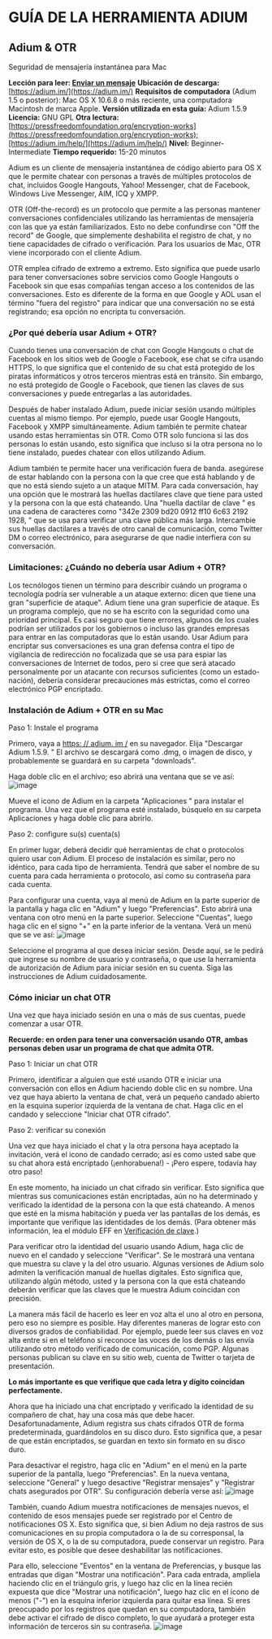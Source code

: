 [Title]: # ()
[Order]: # (0)

# GUÍA DE LA HERRAMIENTA ADIUM

## Adium & OTR 
Seguridad de mensajería instantánea para Mac 

**Lección para leer: [Enviar un mensaje](umbrella://lesson/sending-a-message)** 
**Ubicación de descarga:** [https://adium.im/](https://adium.im/) 
**Requisitos de computadora** (Adium 1.5 o posterior): Mac OS X 10.6.8 o más reciente, una computadora Macintosh de marca Apple. 
**Versión utilizada en esta guía:** Adium 1.5.9 
**Licencia:** GNU GPL 
**Otra lectura:** [https://pressfreedomfoundation.org/encryption-works](https://pressfreedomfoundation.org/encryption-works);[https://adium.im/help/](https://adium.im/help/) 
**Nivel:** Beginner-Intermediate 
**Tiempo requerido:** 15-20 minutos 

Adium es un cliente de mensajería instantánea de código abierto para OS X que le permite chatear con personas a través de múltiples protocolos de chat, incluidos Google Hangouts, Yahoo! Messenger, chat de Facebook, Windows Live Messenger, AIM, ICQ y XMPP. 

OTR (Off-the-record) es un protocolo que permite a las personas mantener conversaciones confidenciales utilizando las herramientas de mensajería con las que ya están familiarizados. Esto no debe confundirse con "Off the record" de Google, que simplemente deshabilita el registro de chat, y no tiene capacidades de cifrado o verificación. Para los usuarios de Mac, OTR viene incorporado con el cliente Adium. 

OTR emplea cifrado de extremo a extremo. Esto significa que puede usarlo para tener conversaciones sobre servicios como Google Hangouts o Facebook sin que esas compañías tengan acceso a los contenidos de las conversaciones. Esto es diferente de la forma en que Google y AOL usan el término "fuera del registro" para indicar que una conversación no se está registrando; esa opción no encripta tu conversación. 

### ¿Por qué debería usar Adium + OTR? 

Cuando tienes una conversación de chat con Google Hangouts o chat de Facebook en los sitios web de Google o Facebook, ese chat se cifra usando HTTPS, lo que significa que el contenido de su chat está protegido de los piratas informáticos y otros terceros mientras está en tránsito. Sin embargo, no está protegido de Google o Facebook, que tienen las claves de sus conversaciones y puede entregarlas a las autoridades. 

Después de haber instalado Adium, puede iniciar sesión usando múltiples cuentas al mismo tiempo. Por ejemplo, puede usar Google Hangouts, Facebook y XMPP simultáneamente. Adium también te permite chatear usando estas herramientas sin OTR. Como OTR solo funciona si las dos personas lo están usando, esto significa que incluso si la otra persona no lo tiene instalado, puedes chatear con ellos utilizando Adium. 

Adium también te permite hacer una verificación fuera de banda. asegúrese de estar hablando con la persona con la que cree que está hablando y de que no está siendo sujeto a un ataque MITM. Para cada conversación, hay una opción que le mostrará las huellas dactilares clave que tiene para usted y la persona con la que está chateando. Una "huella dactilar de clave " es una cadena de caracteres como "342e 2309 bd20 0912 ff10 6c63 2192 1928, " que se usa para verificar una clave pública más larga. Intercambie sus huellas dactilares a través de otro canal de comunicación, como Twitter DM o correo electrónico, para asegurarse de que nadie interfiera con su conversación. 

### Limitaciones: ¿Cuándo no debería usar Adium + OTR? 

Los tecnólogos tienen un término para describir cuándo un programa o tecnología podría ser vulnerable a un ataque externo: dicen que tiene una gran "superficie de ataque". Adium tiene una gran superficie de ataque. Es un programa complejo, que no se ha escrito con la seguridad como una prioridad principal. Es casi seguro que tiene errores, algunos de los cuales podrían ser utilizados por los gobiernos o incluso las grandes empresas para entrar en las computadoras que lo están usando. Usar Adium para encriptar sus conversaciones es una gran defensa contra el tipo de vigilancia de redirección no focalizada que se usa para espiar las conversaciones de Internet de todos, pero si cree que será atacado personalmente por un atacante con recursos suficientes (como un estado-nación), debería considerar precauciones más estrictas, como el correo electrónico PGP encriptado. 

### Instalación de Adium + OTR en su Mac 

Paso 1: Instale el programa 

Primero, vaya a [https: // adium. im /](https://adium.im/) en su navegador. Elija "Descargar Adium 1.5.9. " El archivo se descargará como .dmg, o imagen de disco, y probablemente se guardará en su carpeta "downloads". 

Haga doble clic en el archivo; eso abrirá una ventana que se ve así: 
![image](tool_adium1.png) 

Mueve el icono de Adium en la carpeta "Aplicaciones " para instalar el programa. Una vez que el programa esté instalado, búsquelo en su carpeta Aplicaciones y haga doble clic para abrirlo. 

Paso 2: configure su(s) cuenta(s) 

En primer lugar, deberá decidir qué herramientas de chat o protocolos quiero usar con Adium. El proceso de instalación es similar, pero no idéntico, para cada tipo de herramienta. Tendrá que saber el nombre de su cuenta para cada herramienta o protocolo, así como su contraseña para cada cuenta. 

Para configurar una cuenta, vaya al menú de Adium en la parte superior de la pantalla y haga clic en "Adium" y luego "Preferencias". Esto abrirá una ventana con otro menú en la parte superior. Seleccione "Cuentas", luego haga clic en el signo "+" en la parte inferior de la ventana. Verá un menú que se ve así: 
![image](tool_adium2.png) 

Seleccione el programa al que desea iniciar sesión. Desde aquí, se le pedirá que ingrese su nombre de usuario y contraseña, o que use la herramienta de autorización de Adium para iniciar sesión en su cuenta. Siga las instrucciones de Adium cuidadosamente. 

### Cómo iniciar un chat OTR 

Una vez que haya iniciado sesión en una o más de sus cuentas, puede comenzar a usar OTR. 

**Recuerde: en orden para tener una conversación usando OTR, ambas personas deben usar un programa de chat que admita OTR.** 

Paso 1: Iniciar un chat OTR 

Primero, identificar a alguien que esté usando OTR e iniciar una conversación con ellos en Adium haciendo doble clic en su nombre. Una vez que haya abierto la ventana de chat, verá un pequeño candado abierto en la esquina superior izquierda de la ventana de chat. Haga clic en el candado y seleccione "Iniciar chat OTR cifrado".

Paso 2: verificar su conexión 

Una vez que haya iniciado el chat y la otra persona haya aceptado la invitación, verá el icono de candado cerrado; así es como usted sabe que su chat ahora está encriptado (¡enhorabuena!) - ¡Pero espere, todavía hay otro paso! 

En este momento, ha iniciado un chat cifrado sin verificar. Esto significa que mientras sus comunicaciones están encriptadas, aún no ha determinado y verificado la identidad de la persona con la que está chateando. A menos que esté en la misma habitación y pueda ver las pantallas de los demás, es importante que verifique las identidades de los demás. (Para obtener más información, lea el módulo EFF en [Verificación de clave](https://ssd.eff.org/en/module/key-verification#overlay=en/node/37/).) 

Para verificar otro la identidad del usuario usando Adium, haga clic de nuevo en el candado y seleccione "Verificar". Se le mostrará una ventana que muestra su clave y la del otro usuario. Algunas versiones de Adium solo admiten la verificación manual de huellas digitales. Esto significa que, utilizando algún método, usted y la persona con la que está chateando deberán verificar que las claves que le muestra Adium coincidan con precisión. 

La manera más fácil de hacerlo es leer en voz alta el uno al otro en persona, pero eso no siempre es posible. Hay diferentes maneras de lograr esto con diversos grados de confiabilidad. Por ejemplo, puede leer sus claves en voz alta entre sí en el teléfono si reconoce las voces de los demás o las envía utilizando otro método verificado de comunicación, como PGP. Algunas personas publican su clave en su sitio web, cuenta de Twitter o tarjeta de presentación. 

**Lo más importante es que verifique que cada letra y dígito coincidan perfectamente.** 

Ahora que ha iniciado una chat encriptado y verificado la identidad de su compañero de chat, hay una cosa más que debe hacer. Desafortunadamente, Adium registra sus chats cifrados OTR de forma predeterminada, guardándolos en su disco duro. Esto significa que, a pesar de que están encriptados, se guardan en texto sin formato en su disco duro. 

Para desactivar el registro, haga clic en "Adium" en el menú en la parte superior de la pantalla, luego "Preferencias". En la nueva ventana, seleccione "General" y luego desactive "Registrar mensajes" y "Registrar chats asegurados por OTR". Su configuración debería verse así: 
![image](tool_adium3.png) 

También, cuando Adium muestra notificaciones de mensajes nuevos, el contenido de esos mensajes puede ser registrado por el Centro de notificaciones OS X. Esto significa que, si bien Adium no deja rastros de sus comunicaciones en su propia computadora o la de su corresponsal, la versión de OS X, o la de su computadora, puede conservar un registro. Para evitar esto, es posible que desee deshabilitar las notificaciones. 

Para ello, seleccione "Eventos" en la ventana de Preferencias, y busque las entradas que digan "Mostrar una notificación". Para cada entrada, amplíela haciendo clic en el triángulo gris, y luego haz clic en la línea recién expuesta que dice "Mostrar una notificación", luego haz clic en el ícono de menos ("-") en la esquina inferior izquierda para quitar esa línea. Si eres preocupado por los registros que quedan en su computadora, también debe activar el cifrado de disco completo, lo que ayudará a proteger esta información de terceros sin su contraseña. 
![image](tool_adium4.png)
